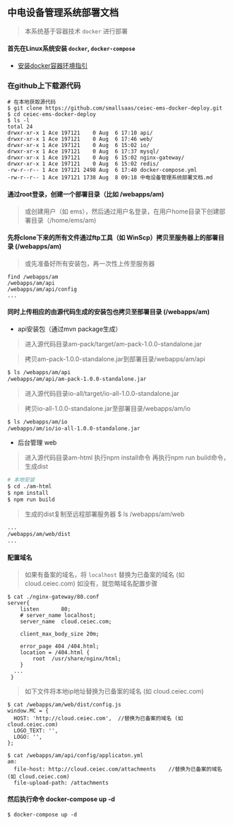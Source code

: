 ## 中电设备管理系统部署文档
> 本系统基于容器技术 `docker` 进行部署

#### 首先在Linux系统安装 `docker`, `docker-compose`
- [安装docker容器环境指引](https://github.com/kequandian/dev_docs/blob/master/ops/Linux%E7%B3%BB%E7%BB%9F%E5%AE%89%E8%A3%85%20docker%E5%92%8Cocker-compose.md)

### 在github上下载源代码
```shell
# 在本地获取源代码
$ git clone https://github.com/smallsaas/ceiec-ems-docker-deploy.git
$ cd ceiec-ems-docker-deploy
$ ls -l
total 24
drwxr-xr-x 1 Ace 197121    0 Aug  6 17:10 api/
drwxr-xr-x 1 Ace 197121    0 Aug  6 17:46 web/
drwxr-xr-x 1 Ace 197121    0 Aug  6 15:02 io/
drwxr-xr-x 1 Ace 197121    0 Aug  6 17:37 mysql/
drwxr-xr-x 1 Ace 197121    0 Aug  6 15:02 nginx-gateway/
drwxr-xr-x 1 Ace 197121    0 Aug  6 15:02 redis/
-rw-r--r-- 1 Ace 197121 2498 Aug  6 17:40 docker-compose.yml
-rw-r--r-- 1 Ace 197121 1738 Aug  8 09:18 中电设备管理系统部署文档.md
```

#### 通过root登录，创建一个部署目录（比如 /webapps/am) 
> 或创建用户（如 ems），然后通过用户名登录，在用户home目录下创建部署目录（/home/ems/am) 

#### 先将clone下来的所有文件通过ftp工具（如 WinScp）拷贝至服务器上的部署目录 (/webapps/am)
> 或先准备好所有安装包，再一次性上传至服务器
```shell
find /webapps/am
/webapps/am/api
/webapps/am/api/config
...
```

#### 同时上传相应的由源代码生成的安装包也拷贝至部署目录 (/webapps/am)
* api安装包（通过mvn package生成）
> 进入源代码目录am-pack/target/am-pack-1.0.0-standalone.jar

> 拷贝am-pack-1.0.0-standalone.jar到部署目录/webapps/am/api  
```bash
$ ls /webapps/am/api
/webapps/am/api/am-pack-1.0.0-standalone.jar
```

> 进入源代码目录io-all/target/io-all-1.0.0-standalone.jar

> 拷贝io-all-1.0.0-standalone.jar至部署目录/webapps/am/io
```bash
$ ls /webapps/am/io
/webapps/am/io/io-all-1.0.0-standalone.jar
```

* 后台管理 web
> 进入源代码目录am-html
> 执行npm install命令
> 再执行npm run build命令，生成dist
```bash
# 本地安装
$ cd ./am-html
$ npm install
$ npm run build
```
> 生成的dist复制至远程部署服务器
$ ls /webapps/am/web
```bash
...
/webapps/am/web/dist
...
```

#### 配置域名
> 如果有备案的域名，将 `localhost` 替换为已备案的域名 (如 cloud.ceiec.com)
> 如没有，就忽略域名配置步骤

```shell
$ cat ./nginx-gateway/80.conf
server{
    listen       80;
    # server_name localhost;
    server_name  cloud.ceiec.com;
   
    client_max_body_size 20m;

    error_page 404 /404.html;
    location = /404.html {
        root  /usr/share/nginx/html;
    }
  ...
 }
```

> 如下文件将本地ip地址替换为已备案的域名 (如 cloud.ceiec.com)

```shell
$ cat /webapps/am/web/dist/config.js
window.MC = {
  HOST: 'http://cloud.ceiec.com',  //替换为已备案的域名 (如 cloud.ceiec.com)
  LOGO_TEXT: '',
  LOGO: '',
};

$ cat /webapps/am/api/config/applicaton.yml
am:
  file-host: http://cloud.ceiec.com/attachments    //替换为已备案的域名 (如 cloud.ceiec.com)
  file-upload-path: /attachments 

```

#### 然后执行命令 docker-compose up -d 
```shell
$ docker-compose up -d 
```


